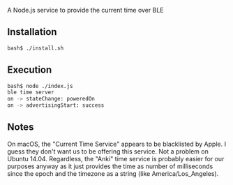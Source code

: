 A Node.js service to provide the current time over BLE

## Installation

```sh
bash$ ./install.sh
```

## Execution


```sh
bash$ node ./index.js
ble time server
on -> stateChange: poweredOn
on -> advertisingStart: success

```

## Notes
On macOS, the "Current Time Service" appears to be blacklisted by Apple.  I guess they don't
want us to be offering this service.  Not a problem on Ubuntu 14.04.  Regardless, the "Anki"
time service is probably easier for our purposes anyway as it just provides the time as number of
milliseconds since the epoch and the timezone as a string (like America/Los_Angeles).
